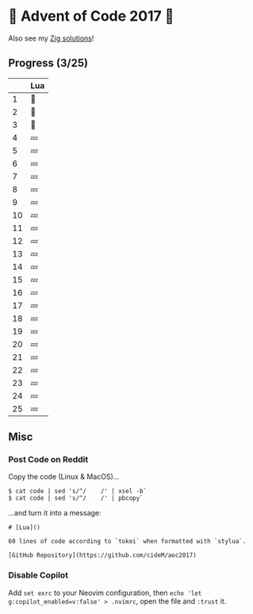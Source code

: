 # :christmas_tree: Advent of Code 2017 :santa:

Also see my [Zig solutions](https://github.com/cideM/aoc2022-zig)!

## Progress (3/25)

|     | Lua    |
| --- | ------ |
| 1   | :bell: |
| 2   | :bell: |
| 3   | :bell: |
| 4   | :zzz:  |
| 5   | :zzz:  |
| 6   | :zzz:  |
| 7   | :zzz:  |
| 8   | :zzz:  |
| 9   | :zzz:  |
| 10  | :zzz:  |
| 11  | :zzz:  |
| 12  | :zzz:  |
| 13  | :zzz:  |
| 14  | :zzz:  |
| 15  | :zzz:  |
| 16  | :zzz:  |
| 17  | :zzz:  |
| 18  | :zzz:  |
| 19  | :zzz:  |
| 20  | :zzz:  |
| 21  | :zzz:  |
| 22  | :zzz:  |
| 23  | :zzz:  |
| 24  | :zzz:  |
| 25  | :zzz:  |

## Misc

### Post Code on Reddit

Copy the code (Linux & MacOS)...

```
$ cat code | sed 's/^/    /' | xsel -b`
$ cat code | sed 's/^/    /' | pbcopy`
```

...and turn it into a message:

```text
# [Lua]()

60 lines of code according to `tokei` when formatted with `stylua`.

[GitHub Repository](https://github.com/cideM/aoc2017)
```

### Disable Copilot

Add `set exrc` to your Neovim configuration, then `echo 'let g:copilot_enabled=v:false' > .nvimrc`, open the file and `:trust` it.
